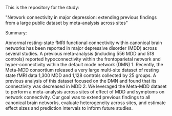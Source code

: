 This is the repository for the study:

"Network connectivity in major depression: extending previous findings from a large public dataset by meta-analysis across sites"

Summary:

Abnormal resting-state fMRI functional connectivity within canonical brain networks has been reported in major depressive disorder (MDD) across several studies. A previous meta-analysis (including 556 MDD and 518 controls) reported hypoconnectivity within the frontoparietal network and hyper-connectivity within the default mode network (DMN) 1. Recently, the Meta-MDD consortium released a very large multi-site dataset of resting state fMRI data 1,300 MDD and 1,128 controls collected by 25 groups. A previous analysis of this dataset focused on the DMN and found that its connectivity was decreased in MDD 2. We leveraged the Meta-MDD dataset to perform a meta-analysis across sites of effect of MDD and symptoms on network connectivity. Our goal was to extend previous findings to all canonical brain networks, evaluate heterogeneity across sites, and estimate effect sizes and prediction intervals to inform future studies. 
